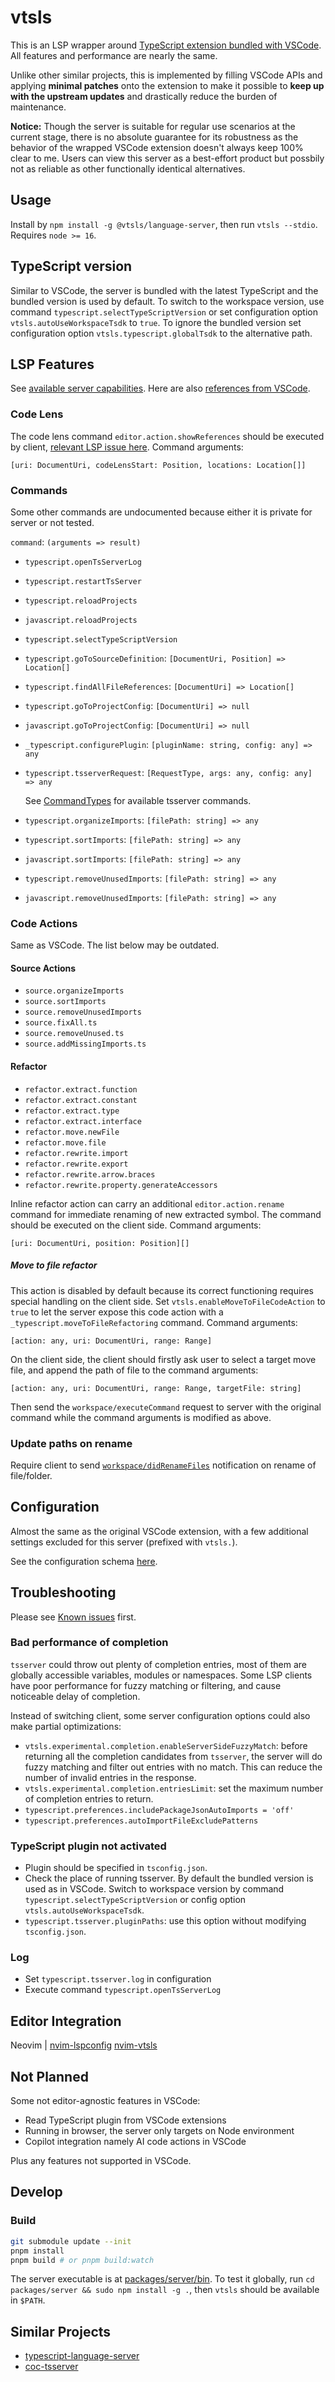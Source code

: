 # vtsls

This is an LSP wrapper around [TypeScript extension bundled with VSCode](https://github.com/microsoft/vscode/tree/838b48504cd9a2338e2ca9e854da9cec990c4d57/extensions/typescript-language-features). All features and performance are nearly the same.

Unlike other similar projects, this is implemented by filling VSCode APIs and applying **minimal patches** onto the extension to make it possible to **keep up with the upstream updates** and drastically reduce the burden of maintenance.

**Notice:** Though the server is suitable for regular use scenarios at the current stage, there is no absolute guarantee for its robustness as the behavior of the wrapped VSCode extension doesn't always keep 100% clear to me. Users can view this server as a best-effort product but possbily not as reliable as other functionally identical alternatives.

## Usage

Install by `npm install -g @vtsls/language-server`, then run `vtsls --stdio`. Requires `node >= 16`.

## TypeScript version

Similar to VSCode, the server is bundled with the latest TypeScript and the bundled version is used by default. To switch to the workspace version, use command `typescript.selectTypeScriptVersion` or set configuration option `vtsls.autoUseWorkspaceTsdk` to `true`. To ignore the bundled version set configuration option `vtsls.typescript.globalTsdk` to the alternative path.

## LSP Features

See [available server capabilities](./packages/server/src/capabilities.ts). Here are also [references from VSCode](https://code.visualstudio.com/docs/typescript/typescript-editing).

### Code Lens

The code lens command `editor.action.showReferences` should be executed by client, [relevant LSP issue here](https://github.com/microsoft/language-server-protocol/issues/1148). Command arguments:

```
[uri: DocumentUri, codeLensStart: Position, locations: Location[]]
```

### Commands

Some other commands are undocumented because either it is private for server or not tested.

`command`: `(arguments => result)`

- `typescript.openTsServerLog`
- `typescript.restartTsServer`
- `typescript.reloadProjects`
- `javascript.reloadProjects`
- `typescript.selectTypeScriptVersion`
- `typescript.goToSourceDefinition`: `[DocumentUri, Position] => Location[]`
- `typescript.findAllFileReferences`: `[DocumentUri] => Location[]`
- `typescript.goToProjectConfig`: `[DocumentUri] => null`
- `javascript.goToProjectConfig`: `[DocumentUri] => null`
- `_typescript.configurePlugin`: `[pluginName: string, config: any] => any`
- `typescript.tsserverRequest`: `[RequestType, args: any, config: any] => any`

  See [CommandTypes](https://github.com/microsoft/TypeScript/blob/ed15865eb065006da26a233d07c7899103b67c08/src/server/protocol.ts) for available tsserver commands.

- `typescript.organizeImports`: `[filePath: string] => any`
- `typescript.sortImports`: `[filePath: string] => any`
- `javascript.sortImports`: `[filePath: string] => any`
- `typescript.removeUnusedImports`: `[filePath: string] => any`
- `javascript.removeUnusedImports`: `[filePath: string] => any`

### Code Actions

Same as VSCode. The list below may be outdated.

#### Source Actions

- `source.organizeImports`
- `source.sortImports`
- `source.removeUnusedImports`
- `source.fixAll.ts`
- `source.removeUnused.ts`
- `source.addMissingImports.ts`

#### Refactor

- `refactor.extract.function`
- `refactor.extract.constant`
- `refactor.extract.type`
- `refactor.extract.interface`
- `refactor.move.newFile`
- `refactor.move.file`
- `refactor.rewrite.import`
- `refactor.rewrite.export`
- `refactor.rewrite.arrow.braces`
- `refactor.rewrite.property.generateAccessors`

Inline refactor action can carry an additional `editor.action.rename` command for immediate renaming of new extracted symbol. The command should be executed on the client side. Command arguments:

```
[uri: DocumentUri, position: Position][]
```

##### Move to file refactor

This action is disabled by default because its correct functioning requires special handling on the client side. Set `vtsls.enableMoveToFileCodeAction` to `true` to let the server expose this code action with a `_typescript.moveToFileRefactoring` command. Command arguments:


```
[action: any, uri: DocumentUri, range: Range]
```

On the client side, the client should firstly ask user to select a target move file, and append the path of file to the command arguments:


```
[action: any, uri: DocumentUri, range: Range, targetFile: string]
```

Then send the `workspace/executeCommand` request to server with the original command while the command arguments is modified as above.

### Update paths on rename

Require client to send [`workspace/didRenameFiles`](https://microsoft.github.io/language-server-protocol/specifications/lsp/3.17/specification/#workspace_didRenameFiles) notification on rename of file/folder.

## Configuration

Almost the same as the original VSCode extension, with a few additional settings excluded for this server (prefixed with `vtsls.`).

See the configuration schema [here](./packages/service/configuration.schema.json).

## Troubleshooting

Please see [Known issues](https://github.com/yioneko/vtsls/issues/26) first.

### Bad performance of completion

`tsserver` could throw out plenty of completion entries, most of them are globally accessible variables, modules or namespaces. Some LSP clients have poor performance for fuzzy matching or filtering, and cause noticeable delay of completion.

Instead of switching client, some server configuration options could also make partial optimizations:

- `vtsls.experimental.completion.enableServerSideFuzzyMatch`: before returning all the completion candidates from `tsserver`, the server will do fuzzy matching and filter out entries with no match. This can reduce the number of invalid entries in the response.
- `vtsls.experimental.completion.entriesLimit`: set the maximum number of completion entries to return.
- `typescript.preferences.includePackageJsonAutoImports = 'off'`
- `typescript.preferences.autoImportFileExcludePatterns`

### TypeScript plugin not activated

- Plugin should be specified in `tsconfig.json`.
- Check the place of running tsserver. By default the bundled version is used as in VSCode. Switch to workspace version by command `typescript.selectTypeScriptVersion` or config option `vtsls.autoUseWorkspaceTsdk`.
- `typescript.tsserver.pluginPaths`: use this option without modifying `tsconfig.json`.

### Log

- Set `typescript.tsserver.log` in configuration
- Execute command `typescript.openTsServerLog`

## Editor Integration

Neovim | [nvim-lspconfig](https://github.com/neovim/nvim-lspconfig/blob/master/doc/server_configurations.md#vtsls) [nvim-vtsls](https://github.com/yioneko/nvim-vtsls)

## Not Planned

Some not editor-agnostic features in VSCode:

- Read TypeScript plugin from VSCode extensions
- Running in browser, the server only targets on Node environment
- Copilot integration namely AI code actions in VSCode

Plus any features not supported in VSCode.

## Develop

### Build

```sh
git submodule update --init
pnpm install
pnpm build # or pnpm build:watch
```

The server executable is at [packages/server/bin](https://github.com/yioneko/vtsls/blob/main/packages/server/bin/vtsls.js). To test it globally, run `cd packages/server && sudo npm install -g .`, then `vtsls` should be available in `$PATH`.

## Similar Projects

- [typescript-language-server](https://github.com/typescript-language-server/typescript-language-server)
- [coc-tsserver](https://github.com/neoclide/coc-tsserver)
